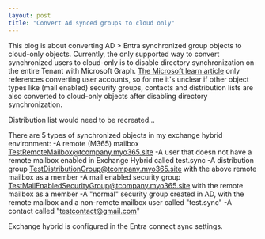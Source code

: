 ```yaml
---
layout: post
title: "Convert Ad synced groups to cloud only"
---
```


This blog is about converting AD > Entra synchronized group objects to cloud-only objects. Currently, the only supported way to convert synchronized users to cloud-only is to disable directory synchronization on the entire Tenant with Microsoft Graph. [The Microsoft learn article](https://learn.microsoft.com/en-us/microsoft-365/enterprise/turn-off-directory-synchronization?view=o365-worldwide) only references converting user accounts, so for me it's unclear if other object types like (mail enabled) security groups, contacts and distribution lists are also converted to cloud-only objects after disabling directory synchronization. 

Distribution list would need to be recreated... 

There are 5 types of synchronized objects in my exchange hybrid environment:
-A remote (M365) mailbox TestRemoteMailbox@tcompany.myo365.site 
-A user that doesn not have a remote mailbox enabled in Exchange Hybrid called test.sync
-A distribution group TestDistributionGroup@tcompany.myo365.site with the above remote mailbox as a member
-A mail enabled security group TestMailEnabledSecurityGroup@tcompany.myo365.site with the remote mailbox as a member
-A "normal" security group created in AD, with the remote mailbox and a non-remote mailbox user called "test.sync"
-A contact called "testcontact@gmail.com"

Exchange hybrid is configured in the Entra connect sync settings.




